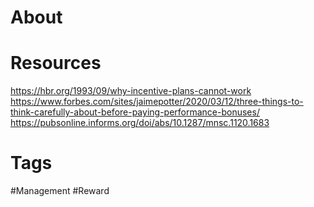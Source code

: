 # About

# Resources
https://hbr.org/1993/09/why-incentive-plans-cannot-work
https://www.forbes.com/sites/jaimepotter/2020/03/12/three-things-to-think-carefully-about-before-paying-performance-bonuses/
https://pubsonline.informs.org/doi/abs/10.1287/mnsc.1120.1683
# Tags
#Management #Reward
